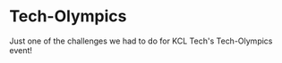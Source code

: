 Tech-Olympics
=============

Just one of the challenges we had to do for KCL Tech's Tech-Olympics event!

